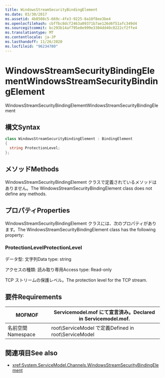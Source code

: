 ```yaml
---
title: WindowsStreamSecurityBindingElement
ms.date: 03/30/2017
ms.assetid: 4b0508c5-669c-4fe3-9225-8a10f8ee3be4
ms.openlocfilehash: cbffbc8dcf2463a09371b7ae126d6f51afc349d4
ms.sourcegitcommit: bc293b14af795e0e999e3304dd40c0222cf2ffe4
ms.translationtype: MT
ms.contentlocale: ja-JP
ms.lasthandoff: 11/26/2020
ms.locfileid: "96234780"
---
```

# <a name="windowsstreamsecuritybindingelement"></a><span data-ttu-id="77c58-102">WindowsStreamSecurityBindingElement</span><span class="sxs-lookup"><span data-stu-id="77c58-102">WindowsStreamSecurityBindingElement</span></span>

<span data-ttu-id="77c58-103">WindowsStreamSecurityBindingElement</span><span class="sxs-lookup"><span data-stu-id="77c58-103">WindowsStreamSecurityBindingElement</span></span>  
  
## <a name="syntax"></a><span data-ttu-id="77c58-104">構文</span><span class="sxs-lookup"><span data-stu-id="77c58-104">Syntax</span></span>  
  
```csharp
class WindowsStreamSecurityBindingElement : BindingElement  
{  
  string ProtectionLevel;  
};  
```  
  
## <a name="methods"></a><span data-ttu-id="77c58-105">メソッド</span><span class="sxs-lookup"><span data-stu-id="77c58-105">Methods</span></span>  

 <span data-ttu-id="77c58-106">WindowsStreamSecurityBindingElement クラスで定義されているメソッドはありません。</span><span class="sxs-lookup"><span data-stu-id="77c58-106">The WindowsStreamSecurityBindingElement class does not define any methods.</span></span>  
  
## <a name="properties"></a><span data-ttu-id="77c58-107">プロパティ</span><span class="sxs-lookup"><span data-stu-id="77c58-107">Properties</span></span>  

 <span data-ttu-id="77c58-108">WindowsStreamSecurityBindingElement クラスには、次のプロパティがあります。</span><span class="sxs-lookup"><span data-stu-id="77c58-108">The WindowsStreamSecurityBindingElement class has the following property:</span></span>  
  
### <a name="protectionlevel"></a><span data-ttu-id="77c58-109">ProtectionLevel</span><span class="sxs-lookup"><span data-stu-id="77c58-109">ProtectionLevel</span></span>  

 <span data-ttu-id="77c58-110">データ型: 文字列</span><span class="sxs-lookup"><span data-stu-id="77c58-110">Data type: string</span></span>  
  
 <span data-ttu-id="77c58-111">アクセスの種類: 読み取り専用</span><span class="sxs-lookup"><span data-stu-id="77c58-111">Access type: Read-only</span></span>  
  
 <span data-ttu-id="77c58-112">TCP ストリームの保護レベル。</span><span class="sxs-lookup"><span data-stu-id="77c58-112">The protection level for the TCP stream.</span></span>  
  
## <a name="requirements"></a><span data-ttu-id="77c58-113">要件</span><span class="sxs-lookup"><span data-stu-id="77c58-113">Requirements</span></span>  
  
|<span data-ttu-id="77c58-114">MOF</span><span class="sxs-lookup"><span data-stu-id="77c58-114">MOF</span></span>|<span data-ttu-id="77c58-115">Servicemodel.mof にて宣言済み。</span><span class="sxs-lookup"><span data-stu-id="77c58-115">Declared in Servicemodel.mof.</span></span>|  
|---------|-----------------------------------|  
|<span data-ttu-id="77c58-116">名前空間</span><span class="sxs-lookup"><span data-stu-id="77c58-116">Namespace</span></span>|<span data-ttu-id="77c58-117">root\ServiceModel で定義</span><span class="sxs-lookup"><span data-stu-id="77c58-117">Defined in root\ServiceModel</span></span>|  
  
## <a name="see-also"></a><span data-ttu-id="77c58-118">関連項目</span><span class="sxs-lookup"><span data-stu-id="77c58-118">See also</span></span>

- <xref:System.ServiceModel.Channels.WindowsStreamSecurityBindingElement>
